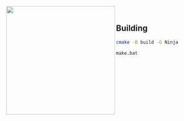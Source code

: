 <div>
  <img align="left" src="https://github.com/Maksasj/omni_reflector/blob/master/docs/omni_reflector_logo_big.png" width="288px">
</div>
<br>

## Building
```bash
cmake -B build -G Ninja

make.bat
```

